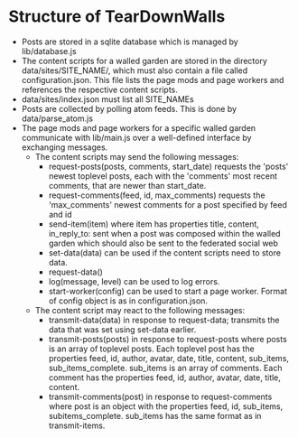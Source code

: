 Structure of TearDownWalls
==========================

* Posts are stored in a sqlite database which is managed by lib/database.js
* The content scripts for a walled garden are stored in the directory data/sites/SITE_NAME/, which must also contain a file called configuration.json. This file lists the page mods and page workers and references the respective content scripts.
* data/sites/index.json must list all SITE_NAMEs
* Posts are collected by polling atom feeds. This is done by data/parse_atom.js
* The page mods and page workers for a specific walled garden communicate with lib/main.js over a well-defined interface by exchanging messages.
    * The content scripts may send the following messages:
        * request-posts(posts, comments, start_date) requests the 'posts' newest toplevel posts, each with the 'comments' most recent comments, that are newer than start_date.
        * request-comments(feed, id, max_comments) requests the 'max_comments' newest comments for a post specified by feed and id
        * send-item(item) where item has properties title, content, in_reply_to: sent when a post was composed within the walled garden which should also be sent to the federated social web
        * set-data(data) can be used if the content scripts need to store data.
        * request-data()
        * log(message, level) can be used to log errors.
        * start-worker(config) can be used to start a page worker. Format of config object is as in configuration.json.
    * The content script may react to the following messages:
        * transmit-data(data)  in response to request-data; transmits the data that was set using set-data earlier.
        * transmit-posts(posts) in response to request-posts where posts is an array of toplevel posts. Each toplevel post has the properties feed, id, author, avatar, date, title, content, sub_items, sub_items_complete. sub_items is an array of comments. Each comment has the properties feed, id, author, avatar, date, title, content.
        * transmit-comments(post) in response to request-comments where post is an object with the properties feed, id, sub_items, subitems_complete. sub_items has the same format as in transmit-items.

